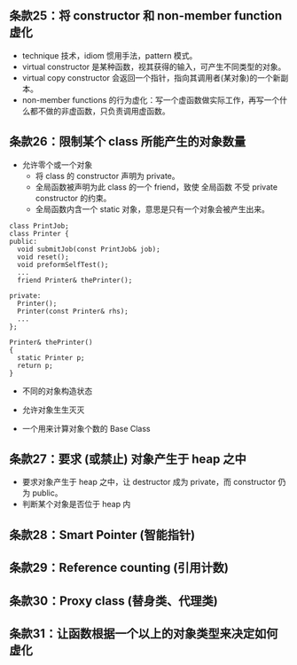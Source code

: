 ## 条款25：将 constructor 和 non-member function 虚化

* technique 技术，idiom 惯用手法，pattern 模式。
* virtual constructor 是某种函数，视其获得的输入，可产生不同类型的对象。
* virtual copy constructor 会返回一个指针，指向其调用者(某对象)的一个新副本。
* non-member functions 的行为虚化：写一个虚函数做实际工作，再写一个什么都不做的非虚函数，只负责调用虚函数。

## 条款26：限制某个 class 所能产生的对象数量

+ 允许零个或一个对象
  - 将 class 的 constructor 声明为 private。
  - 全局函数被声明为此 class 的一个 friend，致使 全局函数 不受 private constructor 的约束。
  - 全局函数内含一个 static 对象，意思是只有一个对象会被产生出来。

```
class PrintJob;
class Printer {
public:
  void submitJob(const PrintJob& job);
  void reset();
  void preformSelfTest();
  ...
  friend Printer& thePrinter();

private:
  Printer();
  Printer(const Printer& rhs);
  ...
};

Printer& thePrinter()
{
  static Printer p;
  return p;
}
```

+ 不同的对象构造状态

+ 允许对象生生灭灭

+ 一个用来计算对象个数的 Base Class

## 条款27：要求 (或禁止) 对象产生于 heap 之中

* 要求对象产生于 heap 之中，让 destructor 成为 private，而 constructor 仍为 public。
* 判断某个对象是否位于 heap 内

## 条款28：Smart Pointer (智能指针)

## 条款29：Reference counting (引用计数)

## 条款30：Proxy class (替身类、代理类)

## 条款31：让函数根据一个以上的对象类型来决定如何虚化
